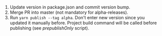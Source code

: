 1. Update version in package.json and commit version bump.
2. Merge PR into master (not mandatory for alpha-releases).
3. Run `yarn publish --tag alpha`. Don't enter new version since you updated it manually before. Project build command will be called before publishing (see _prepublishOnly_ script).